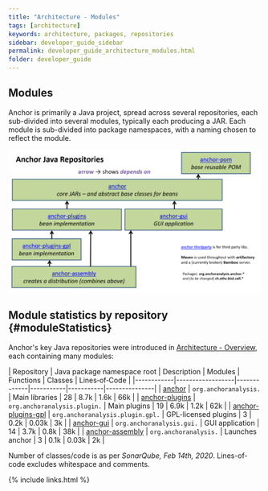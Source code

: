 ```yaml
---
title: "Architecture - Modules"
tags: [architecture]
keywords: architecture, packages, repositories
sidebar: developer_guide_sidebar
permalink: developer_guide_architecture_modules.html
folder: developer_guide
---
```


## Modules

Anchor is primarily a Java project, spread across several repositories, each sub-divided into several modules, typically each producing a JAR.  Each module is sub-divided into package namespaces, with a naming chosen to reflect the module.

![anchorRepositories.png](/images/anchorRepositories.png)

## Module statistics by repository {#moduleStatistics}

Anchor's key Java repositories were introduced in [Architecture - Overview](developer_guide_architecture_overview.html), each containing many modules:

| Repository | Java package namespace root | Description | Modules | Functions | Classes | Lines&#x2011;of&#x2011;Code |
|------------|------------------|-------------|-----------|-----------|---------------|
| [anchor](https://github.com/anchoranalysis/anchor) | `org.anchoranalysis.` | Main libraries | 28 | 8.7k | 1.6k | 66k |
| [anchor-plugins](https://github.com/anchoranalysis/anchor) | `org.anchoranalysis.plugin.` | Main plugins | 19 | 6.9k | 1.2k | 62k |
| [anchor-plugins-gpl](https://github.com/anchoranalysis/anchor-plugins-gpl)  | `org.anchoranalysis.plugin.gpl.` | GPL-licensed plugins | 3 | 0.2k | 0.03k | 3k |
| [anchor-gui](https://github.com/anchoranalysis/anchor-gui)  | `org.anchoranalysis.gui.` | GUI application | 14 | 3.7k | 0.8k | 38k |
| [anchor-assembly](https://github.com/anchoranalysis/anchor-assembly)  | `org.anchoranalysis.` | Launches anchor | 3 | 0.1k | 0.03k | 2k |

Number of classes/code is as per *SonarQube, Feb 14th, 2020*. Lines-of-code excludes whitespace and comments.

{% include links.html %}
